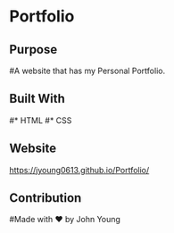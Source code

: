 # Portfolio

## Purpose
#A website that has my Personal Portfolio.

## Built With
#* HTML
#* CSS

## Website
https://jyoung0613.github.io/Portfolio/

## Contribution
#Made with ❤️ by John Young
